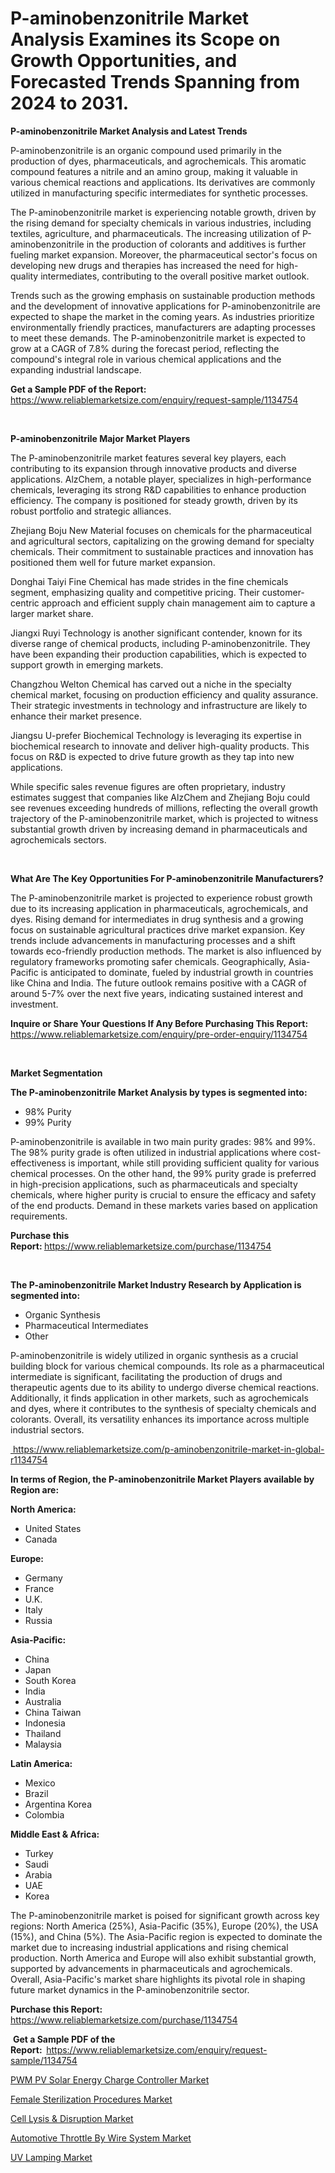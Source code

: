 <p><h1>P-aminobenzonitrile Market Analysis Examines its Scope on Growth Opportunities, and Forecasted Trends Spanning from 2024 to 2031.</h1></p><p><strong>P-aminobenzonitrile Market Analysis and Latest Trends</strong></p>
<p><p>P-aminobenzonitrile is an organic compound used primarily in the production of dyes, pharmaceuticals, and agrochemicals. This aromatic compound features a nitrile and an amino group, making it valuable in various chemical reactions and applications. Its derivatives are commonly utilized in manufacturing specific intermediates for synthetic processes.</p><p>The P-aminobenzonitrile market is experiencing notable growth, driven by the rising demand for specialty chemicals in various industries, including textiles, agriculture, and pharmaceuticals. The increasing utilization of P-aminobenzonitrile in the production of colorants and additives is further fueling market expansion. Moreover, the pharmaceutical sector's focus on developing new drugs and therapies has increased the need for high-quality intermediates, contributing to the overall positive market outlook.</p><p>Trends such as the growing emphasis on sustainable production methods and the development of innovative applications for P-aminobenzonitrile are expected to shape the market in the coming years. As industries prioritize environmentally friendly practices, manufacturers are adapting processes to meet these demands. The P-aminobenzonitrile market is expected to grow at a CAGR of 7.8% during the forecast period, reflecting the compound's integral role in various chemical applications and the expanding industrial landscape.</p></p>
<p><strong>Get a Sample PDF of the Report:&nbsp;</strong> <a href="https://www.reliablemarketsize.com/enquiry/request-sample/1134754?utm_campaign=1176&utm_medium=2&utm_source=Github&utm_content=ia&utm_term=08102024&utm_id=p-aminobenzonitrile">https://www.reliablemarketsize.com/enquiry/request-sample/1134754</a></p>
<p>&nbsp;</p>
<p><strong>P-aminobenzonitrile Major Market Players</strong></p>
<p><p>The P-aminobenzonitrile market features several key players, each contributing to its expansion through innovative products and diverse applications. AlzChem, a notable player, specializes in high-performance chemicals, leveraging its strong R&D capabilities to enhance production efficiency. The company is positioned for steady growth, driven by its robust portfolio and strategic alliances.</p><p>Zhejiang Boju New Material focuses on chemicals for the pharmaceutical and agricultural sectors, capitalizing on the growing demand for specialty chemicals. Their commitment to sustainable practices and innovation has positioned them well for future market expansion.</p><p>Donghai Taiyi Fine Chemical has made strides in the fine chemicals segment, emphasizing quality and competitive pricing. Their customer-centric approach and efficient supply chain management aim to capture a larger market share.</p><p>Jiangxi Ruyi Technology is another significant contender, known for its diverse range of chemical products, including P-aminobenzonitrile. They have been expanding their production capabilities, which is expected to support growth in emerging markets.</p><p>Changzhou Welton Chemical has carved out a niche in the specialty chemical market, focusing on production efficiency and quality assurance. Their strategic investments in technology and infrastructure are likely to enhance their market presence.</p><p>Jiangsu U-prefer Biochemical Technology is leveraging its expertise in biochemical research to innovate and deliver high-quality products. This focus on R&D is expected to drive future growth as they tap into new applications.</p><p>While specific sales revenue figures are often proprietary, industry estimates suggest that companies like AlzChem and Zhejiang Boju could see revenues exceeding hundreds of millions, reflecting the overall growth trajectory of the P-aminobenzonitrile market, which is projected to witness substantial growth driven by increasing demand in pharmaceuticals and agrochemicals sectors.</p></p>
<p>&nbsp;</p>
<p><strong>What Are The Key Opportunities For P-aminobenzonitrile Manufacturers?</strong></p>
<p><p>The P-aminobenzonitrile market is projected to experience robust growth due to its increasing application in pharmaceuticals, agrochemicals, and dyes. Rising demand for intermediates in drug synthesis and a growing focus on sustainable agricultural practices drive market expansion. Key trends include advancements in manufacturing processes and a shift towards eco-friendly production methods. The market is also influenced by regulatory frameworks promoting safer chemicals. Geographically, Asia-Pacific is anticipated to dominate, fueled by industrial growth in countries like China and India. The future outlook remains positive with a CAGR of around 5-7% over the next five years, indicating sustained interest and investment.</p></p>
<p><strong>Inquire or Share Your Questions If Any Before Purchasing This Report:</strong> <a href="https://www.reliablemarketsize.com/enquiry/pre-order-enquiry/1134754?utm_campaign=1176&utm_medium=2&utm_source=Github&utm_content=ia&utm_term=08102024&utm_id=p-aminobenzonitrile">https://www.reliablemarketsize.com/enquiry/pre-order-enquiry/1134754</a></p>
<p>&nbsp;</p>
<p><strong>Market Segmentation</strong></p>
<p><strong>The P-aminobenzonitrile Market Analysis by types is segmented into:</strong></p>
<p><ul><li>98% Purity</li><li>99% Purity</li></ul></p>
<p><p>P-aminobenzonitrile is available in two main purity grades: 98% and 99%. The 98% purity grade is often utilized in industrial applications where cost-effectiveness is important, while still providing sufficient quality for various chemical processes. On the other hand, the 99% purity grade is preferred in high-precision applications, such as pharmaceuticals and specialty chemicals, where higher purity is crucial to ensure the efficacy and safety of the end products. Demand in these markets varies based on application requirements.</p></p>
<p><strong>Purchase this Report:&nbsp;</strong><a href="https://www.reliablemarketsize.com/purchase/1134754?utm_campaign=1176&utm_medium=2&utm_source=Github&utm_content=ia&utm_term=08102024&utm_id=p-aminobenzonitrile">https://www.reliablemarketsize.com/purchase/1134754</a></p>
<p>&nbsp;</p>
<p><strong>The P-aminobenzonitrile Market Industry Research by Application is segmented into:</strong></p>
<p><ul><li>Organic Synthesis</li><li>Pharmaceutical Intermediates</li><li>Other</li></ul></p>
<p><p>P-aminobenzonitrile is widely utilized in organic synthesis as a crucial building block for various chemical compounds. Its role as a pharmaceutical intermediate is significant, facilitating the production of drugs and therapeutic agents due to its ability to undergo diverse chemical reactions. Additionally, it finds application in other markets, such as agrochemicals and dyes, where it contributes to the synthesis of specialty chemicals and colorants. Overall, its versatility enhances its importance across multiple industrial sectors.</p></p>
<p><a href="https://www.reliablemarketsize.com/p-aminobenzonitrile-market-in-global-r1134754?utm_campaign=1176&utm_medium=2&utm_source=Github&utm_content=ia&utm_term=08102024&utm_id=p-aminobenzonitrile">&nbsp;https://www.reliablemarketsize.com/p-aminobenzonitrile-market-in-global-r1134754</a></p>
<p><strong>In terms of Region, the P-aminobenzonitrile Market Players available by Region are:</strong></p>
<p>
    <p> <strong> North America: </strong>
        <ul>
            <li>United States</li>
            <li>Canada</li>
        </ul>
        </p> 
    <p> <strong> Europe: </strong>
        <ul>
            <li>Germany</li>
            <li>France</li>
            <li>U.K.</li>
            <li>Italy</li>
            <li>Russia</li>
        </ul>
        </p> 
    <p> <strong> Asia-Pacific: </strong>
        <ul>
            <li>China</li>
            <li>Japan</li>
            <li>South Korea</li>
            <li>India</li>
            <li>Australia</li>
            <li>China Taiwan</li>
            <li>Indonesia</li>
            <li>Thailand</li>
            <li>Malaysia</li>
        </ul>
        </p> 
    <p> <strong> Latin America: </strong>
        <ul>
            <li>Mexico</li>
            <li>Brazil</li>
            <li>Argentina Korea</li>
            <li>Colombia</li>
        </ul>
        </p> 
    <p> <strong> Middle East & Africa: </strong>
        <ul>
            <li>Turkey</li>
            <li>Saudi</li>
            <li>Arabia</li>
            <li>UAE</li>
            <li>Korea</li>
        </ul>
    </p>
    </p>
<p><p>The P-aminobenzonitrile market is poised for significant growth across key regions: North America (25%), Asia-Pacific (35%), Europe (20%), the USA (15%), and China (5%). The Asia-Pacific region is expected to dominate the market due to increasing industrial applications and rising chemical production. North America and Europe will also exhibit substantial growth, supported by advancements in pharmaceuticals and agrochemicals. Overall, Asia-Pacific's market share highlights its pivotal role in shaping future market dynamics in the P-aminobenzonitrile sector.</p></p>
<p><strong>Purchase this Report: </strong><a href="https://www.reliablemarketsize.com/purchase/1134754?utm_campaign=1176&utm_medium=2&utm_source=Github&utm_content=ia&utm_term=08102024&utm_id=p-aminobenzonitrile">https://www.reliablemarketsize.com/purchase/1134754</a></p>
<p>&nbsp;<strong>Get a Sample PDF of the Report:&nbsp;&nbsp;</strong><a href="https://www.reliablemarketsize.com/enquiry/request-sample/1134754?utm_campaign=1176&utm_medium=2&utm_source=Github&utm_content=ia&utm_term=08102024&utm_id=p-aminobenzonitrile">https://www.reliablemarketsize.com/enquiry/request-sample/1134754</a></p>
<p><strong></strong></p>
<p><p><a href="https://issuu.com/reportprime-2/docs/pwm-pv-solar-energy-charge-controll_e0611a689bb3cd?utm_campaign=1176&utm_medium=2&utm_source=Github&utm_content=ia&utm_term=08102024&utm_id=p-aminobenzonitrile">PWM PV Solar Energy Charge Controller Market</a></p><p><a href="https://www.linkedin.com/pulse/global-female-sterilization-procedures-market-sector2024-rjijf?utm_campaign=1176&utm_medium=2&utm_source=Github&utm_content=ia&utm_term=08102024&utm_id=p-aminobenzonitrile">Female Sterilization Procedures Market</a></p><p><a href="https://www.linkedin.com/pulse/navigating-cell-lysis-disruption-market-expert-analysis-forecast-sppte?utm_campaign=1176&utm_medium=2&utm_source=Github&utm_content=ia&utm_term=08102024&utm_id=p-aminobenzonitrile">Cell Lysis & Disruption Market</a></p><p><a href="https://www.linkedin.com/pulse/automotive-throttle-wire-system-momentum-charting-52-cagr-m7v4e?utm_campaign=1176&utm_medium=2&utm_source=Github&utm_content=ia&utm_term=08102024&utm_id=p-aminobenzonitrile">Automotive Throttle By Wire System Market</a></p><p><a href="https://issuu.com/reportprime-2/docs/uv-lamping-market-size-2030.pptx_73e86894802853?utm_campaign=1176&utm_medium=2&utm_source=Github&utm_content=ia&utm_term=08102024&utm_id=p-aminobenzonitrile">UV Lamping Market</a></p></p>